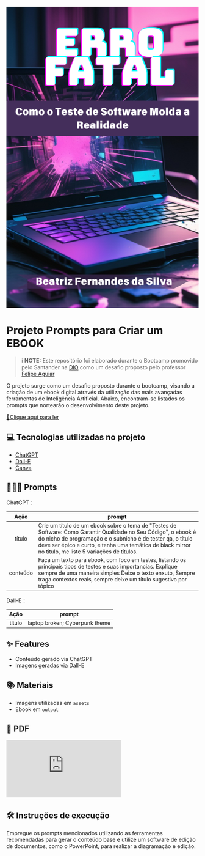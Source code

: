 ![Capa do ebook](https://github.com/beatrizzfernandes/prompts-recipe-to-create-a-ebook/blob/main/Erro_Fatal.png)

# Projeto Prompts para Criar um EBOOK


 > ℹ️ **NOTE:** Este repositório foi elaborado durante o Bootcamp promovido pelo Santander na [DIO](https://dio.me) como um desafio proposto pelo professor [Felipe Aguiar](https://github.com/felipeAguiarCode)

O projeto surge como um desafio proposto durante o bootcamp, visando a criação de um ebook digital através da utilização das mais avançadas ferramentas de Inteligência Artificial. Abaixo, encontram-se listados os prompts que nortearão o desenvolvimento deste projeto.

<a href="https://github.com/braziltaiany/prompts-como-criar-seu-ebook/blob/main/output/Ebook%20Ai-900.pdf" title="View PDF now"> 📕Clique aqui para ler</a>

## 💻 Tecnologias utilizadas no projeto

- [ChatGPT](https://chat.openai.com/) 
- [Dall-E](https://openart.ai/home?utm_source=google&utm_medium=pmax&utm_campaign=Performance_Max_High_End_Computer_Aficionados&utm_source=google&utm_medium=pmax&utm_campaign=21319042947&utm_term=&gad_source=1&gclid=CjwKCAiA34S7BhAtEiwACZzv4SApY0bzHWDPwMSViijHQ-UOS2EAKDaVQQbVk4m6LH6Z1scqD0rqgBoC1XYQAvD_BwE)
- [Canva](https://www.canva.com)

## 🧙🏻‍♀️ Prompts 


ChatGPT：

|   Ação   | prompt                                                                                                                                                                                                                                                                         |
| :------: | ------------------------------------------------------------------------------------------------------------------------------------------------------------------------------------------------------------------------------------------------------------------------------ |
|  título  | Crie um título de um ebook sobre o tema de "Testes de Software: Como Garantir Qualidade no Seu Código", o ebook é do nicho de programação e o subnicho é de tester qa, o título deve ser épico e curto, e tenha uma temática de black mirror no título, me liste 5 variações de títulos.    
| conteúdo | Faça um texto para ebook, com foco em testes, listando os principais tipos de testes e suas importancias. Explique sempre de uma maneira simples Deixe o texto enxuto, Sempre traga  contextos reais, sempre deixe um título sugestivo por tópico |


Dall-E：

|  Ação  | prompt                                                                                 |
| :----: | -------------------------------------------------------------------------------------- |
| título | laptop broken; Cyberpunk theme |

## ✨ Features

- Conteúdo gerado via ChatGPT
- Imagens geradas via Dall-E

## 📚 Materiais

- Imagens utilizadas em `assets`
- Ebook em `output`

## 📁 PDF
![PDF](https://github.com/beatrizzfernandes/prompts-recipe-to-create-a-ebook/blob/main/Erro_Fatal.pdf)

## 🛠️ Instruções de execução

Empregue os prompts mencionados utilizando as ferramentas recomendadas para gerar o conteúdo base e utilize um software de edição de documentos, como o PowerPoint, para realizar a diagramação e edição.
